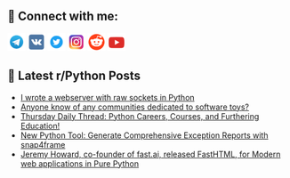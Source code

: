 ## 🔎 Connect with me:
[<img src="https://github.com/bullbesh/bullbesh/blob/main/images/Telegram.png" width="32" height="32" />](https://t.me/bullbesh)
[<img src="https://github.com/bullbesh/bullbesh/blob/main/images/VK.png" width="32" height="32" />](https://vk.com/bullbesh)
[<img src="https://github.com/bullbesh/bullbesh/blob/main/images/Twitter.png" width="32" height="32" />](https://twitter.com/bullbesh1)
[<img src="https://github.com/bullbesh/bullbesh/blob/main/images/Instagram.png" width="32" height="32" />](https://www.instagram.com/bullbesh)
[<img src="https://github.com/bullbesh/bullbesh/blob/main/images/Reddit.png" width="32" height="32" />](https://www.reddit.com/user/bullbesh)
[<img src="https://github.com/bullbesh/bullbesh/blob/main/images/YouTube.png" width="32" height="32" />](https://www.youtube.com/channel/UCtfjRs6uzgq5mfm8S06WTcg)

## 📕 Latest r/Python Posts
<!-- BLOG-POST-LIST:START -->
- [I wrote a webserver with raw sockets in Python](https://www.reddit.com/r/Python/comments/1eha3cj/i_wrote_a_webserver_with_raw_sockets_in_python/)
- [Anyone know of any communities dedicated to software toys?](https://www.reddit.com/r/Python/comments/1eh7rlg/anyone_know_of_any_communities_dedicated_to/)
- [Thursday Daily Thread: Python Careers, Courses, and Furthering Education!](https://www.reddit.com/r/Python/comments/1eh2h8o/thursday_daily_thread_python_careers_courses_and/)
- [New Python Tool: Generate Comprehensive Exception Reports with snap4frame](https://www.reddit.com/r/Python/comments/1egwfur/new_python_tool_generate_comprehensive_exception/)
- [Jeremy Howard, co-founder of fast.ai, released FastHTML, for Modern web applications in Pure Python](https://www.reddit.com/r/Python/comments/1eghskf/jeremy_howard_cofounder_of_fastai_released/)
<!-- BLOG-POST-LIST:END -->
